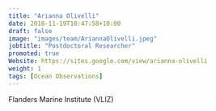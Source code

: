 ```yaml
---
title: "Arianna Olivelli"
date: 2018-11-19T10:47:58+10:00
draft: false
image: "images/team/AriannaOlivelli.jpeg"
jobtitle: "Postdoctoral Researcher"
promoted: true
Website: https://sites.google.com/view/arianna-olivelli
weight: 1
tags: [Ocean Observations]
---
```



Flanders Marine Institute (VLIZ)
